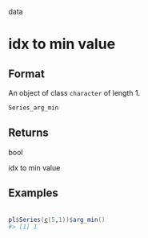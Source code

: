 data

# idx to min value

## Format

An object of class `character` of length 1.

```r
Series_arg_min
```

## Returns

bool

idx to min value

## Examples

<pre class='r-example'> <code> <span class='r-in'><span></span></span>
<span class='r-in'><span><span class='va'>pl</span><span class='op'>$</span><span class='fu'>Series</span><span class='op'>(</span><span class='fu'><a href='https://rdrr.io/r/base/c.html'>c</a></span><span class='op'>(</span><span class='fl'>5</span>,<span class='fl'>1</span><span class='op'>)</span><span class='op'>)</span><span class='op'>$</span><span class='fu'>arg_min</span><span class='op'>(</span><span class='op'>)</span></span></span>
<span class='r-out co'><span class='r-pr'>#&gt;</span> [1] 1</span>
 </code></pre>